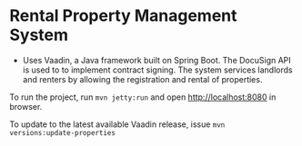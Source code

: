 # Rental Property Management System

 - Uses Vaadin, a Java framework built on Spring Boot. The DocuSign API is used to to implement contract signing. The system services landlords and renters by allowing the registration and rental of properties.
 
To run the project, run `mvn jetty:run` and open [http://localhost:8080](http://localhost:8080) in browser.

To update to the latest available Vaadin release, issue `mvn 
versions:update-properties`

